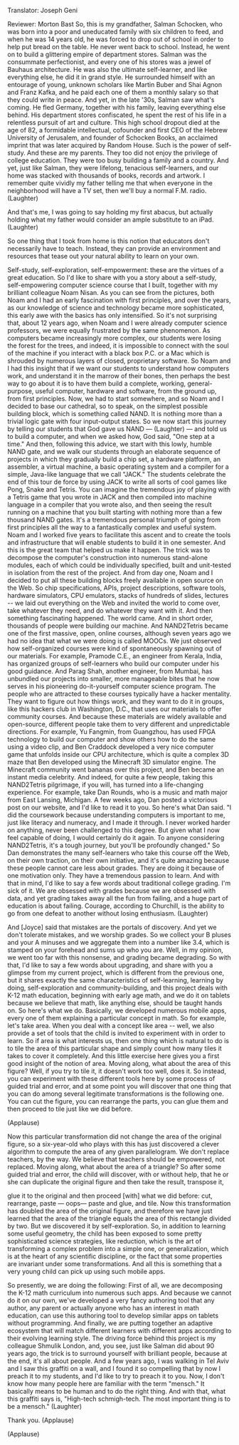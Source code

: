 

Translator: Joseph Geni

Reviewer: Morton Bast
So, this is my grandfather,
Salman Schocken,
who was born into a poor and uneducated family
with six children to feed,
and when he was 14 years old, he was forced to
drop out of school in order to help put bread on the table.
He never went back to school.
Instead, he went on to build a glittering empire
of department stores.
Salman was the consummate perfectionist,
and every one of his stores was a jewel
of Bauhaus architecture.
He was also the ultimate self-learner,
and like everything else, he did it in grand style.
He surrounded himself with an entourage
of young, unknown scholars like Martin Buber
and Shai Agnon and Franz Kafka,
and he paid each one of them a monthly salary
so that they could write in peace.
And yet, in the late &#39;30s, Salman saw what&#39;s coming.
He fled Germany, together with his family,
leaving everything else behind.
His department stores confiscated,
he spent the rest of his life in a relentless pursuit
of art and culture.
This high school dropout
died at the age of 82,
a formidable intellectual, cofounder and first CEO
of the Hebrew University of Jerusalem,
and founder of Schocken Books,
an acclaimed imprint that was later acquired
by Random House.
Such is the power of self-study.
And these are my parents.
They too did not enjoy the privilege of college education.
They were too busy building a family and a country.
And yet, just like Salman, they were lifelong,
tenacious self-learners, and our home was stacked
with thousands of books, records and artwork.
I remember quite vividly my father telling me
that when everyone in the neighborhood will have a TV set,
then we&#39;ll buy a normal F.M. radio. 
(Laughter)

And that&#39;s me,
I was going to say holding my first abacus,
but actually holding what my father would consider
an ample substitute to an iPad. 
(Laughter)

So one thing that I took from home is this notion
that educators don&#39;t necessarily have to teach.
Instead, they can provide an environment and resources
that tease out your natural ability to learn on your own.

Self-study, self-exploration, self-empowerment:
these are the virtues of a great education.
So I&#39;d like to share with you a story about a self-study,
self-empowering computer science course
that I built, together with my brilliant colleague Noam Nisan.
As you can see from the pictures, both Noam and I
had an early fascination with first principles,
and over the years, as our knowledge of
science and technology became more sophisticated,
this early awe with the basics
has only intensified.
So it&#39;s not surprising that, about 12 years ago, when
Noam and I were already computer science professors,
we were equally frustrated by the same phenomenon.
As computers became increasingly more complex,
our students were losing the forest for the trees,
and indeed, it is impossible to connect
with the soul of the machine if you interact
with a black box P.C. or a Mac which is shrouded
by numerous layers of closed, proprietary software.
So Noam and I had this insight that if we want our students
to understand how computers work,
and understand it in the marrow of their bones,
then perhaps the best way to go about it
is to have them build a complete, working,
general-purpose, useful computer, hardware and software,
from the ground up, from first principles.
Now, we had to start somewhere, and so Noam and I
decided to base our cathedral, so to speak,
on the simplest possible building block,
which is something called NAND.
It is nothing more than a trivial logic gate
with four input-output states.
So we now start this journey by telling our students
that God gave us NAND — 
(Laughter)
 —
and told us to build a computer, and when we asked how,
God said, &quot;One step at a time.&quot;
And then, following this advice, we start
with this lowly, humble NAND gate,
and we walk our students through an elaborate sequence
of projects in which they gradually build a chip set,
a hardware platform, an assembler, a virtual machine,
a basic operating system and a compiler
for a simple, Java-like language that we call &quot;JACK.&quot;
The students celebrate the end of this tour de force
by using JACK to write all sorts of cool games
like Pong, Snake and Tetris.
You can imagine the tremendous joy of playing
with a Tetris game that you wrote in JACK
and then compiled into machine language in a compiler
that you wrote also, and then seeing the result
running on a machine that you built starting
with nothing more than a few thousand NAND gates.
It&#39;s a tremendous personal triumph of going
from first principles all the way to a fantastically complex
and useful system.
Noam and I worked five years to facilitate
this ascent and to create the tools and infrastructure
that will enable students to build it in one semester.
And this is the great team that helped us make it happen.
The trick was to decompose the computer&#39;s construction
into numerous stand-alone modules,
each of which could be individually specified,
built and unit-tested in isolation from the rest of the project.
And from day one, Noam and I decided to put
all these building blocks freely available in open source
on the Web.
So chip specifications, APIs, project descriptions,
software tools, hardware simulators, CPU emulators,
stacks of hundreds of slides, lectures --
we laid out everything on the Web
and invited the world to come over,
take whatever they need,
and do whatever they want with it.
And then something fascinating happened.
The world came.
And in short order, thousands of people
were building our machine.
And NAND2Tetris became one of the first
massive, open, online courses,
although seven years ago we had no idea that what
we were doing is called MOOCs.
We just observed how self-organized courses
were kind of spontaneously spawning
out of our materials.
For example, Pramode C.E.,
an engineer from Kerala, India,
has organized groups of self-learners
who build our computer under his good guidance.
And Parag Shah, another engineer, from Mumbai,
has unbundled our projects into smaller,
more manageable bites that he now serves
in his pioneering do-it-yourself computer science program.
The people who are attracted to these courses
typically have a hacker mentality.
They want to figure out how things work,
and they want to do it in groups,
like this hackers club in Washington, D.C.,
that uses our materials to offer community courses.
And because these materials are widely available
and open-source, different people take them
to very different and unpredictable directions.
For example, Yu Fangmin, from Guangzhou,
has used FPGA technology
to build our computer and show others how to do the same
using a video clip, and Ben Craddock developed
a very nice computer game that unfolds
inside our CPU architecture, which is quite a complex
3D maze that Ben developed
using the Minecraft 3D simulator engine.
The Minecraft community went bananas over this project,
and Ben became an instant media celebrity.
And indeed, for quite a few people,
taking this NAND2Tetris pilgrimage, if you will,
has turned into a life-changing experience.
For example, take Dan Rounds, who is a music
and math major from East Lansing, Michigan.
A few weeks ago, Dan posted a victorious post
on our website, and I&#39;d like to read it to you.
So here&#39;s what Dan said.
&quot;I did the coursework because understanding computers
is important to me, just like literacy and numeracy,
and I made it through. I never worked harder on anything,
never been challenged to this degree.
But given what I now feel capable of doing,
I would certainly do it again.
To anyone considering NAND2Tetris,
it&#39;s a tough journey, but you&#39;ll be profoundly changed.&quot;
So Dan demonstrates the many self-learners
who take this course off the Web, on their own traction,
on their own initiative, and it&#39;s quite amazing because
these people cannot care less about
grades.
They are doing it because of one motivation only.
They have a tremendous passion to learn.
And with that in mind,
I&#39;d like to say a few words about traditional college grading.
I&#39;m sick of it.
We are obsessed with grades
because we are obsessed with data,
and yet grading takes away all the fun from failing,
and a huge part of education
is about failing.
Courage, according to Churchill,
is the ability to go from one defeat to another
without losing enthusiasm. 
(Laughter)

And [Joyce] said that mistakes
are the portals of discovery.
And yet we don&#39;t tolerate mistakes,
and we worship grades.
So we collect your B pluses and your A minuses
and we aggregate them into a number like 3.4,
which is stamped on your forehead
and sums up who you are.
Well, in my opinion, we went too far with this nonsense,
and grading became degrading.
So with that, I&#39;d like to say a few words about upgrading,
and share with you a glimpse from my current project,
which is different from the previous one,
but it shares exactly the same characteristics
of self-learning, learning by doing,
self-exploration and community-building,
and this project deals with K-12 math education,
beginning with early age math,
and we do it on tablets because we believe that
math, like anything else, should be taught hands on.
So here&#39;s what we do. Basically, we developed
numerous mobile apps, every one of them explaining
a particular concept in math.
So for example, let&#39;s take area.
When you deal with a concept like area --
well, we also provide a set of tools that the child
is invited to experiment with in order to learn.
So if area is what interests us, then one thing
which is natural to do is to tile the area
of this particular shape and simply count
how many tiles it takes to cover it completely.
And this little exercise here gives you a first
good insight of the notion of area.
Moving along, what about the area of this figure?
Well, if you try to tile it, it doesn&#39;t work too well, does it.
So instead, you can experiment
with these different tools here by some process
of guided trial and error,
and at some point you will discover that one thing
that you can do among several legitimate transformations
is the following one. You can cut the figure,
you can rearrange the parts, you can glue them
and then proceed to tile just like we did before.

(Applause)

Now this particular transformation
did not change the area of the original figure,
so a six-year-old who plays with this
has just discovered a clever algorithm
to compute the area of any given parallelogram.
We don&#39;t replace teachers, by the way.
We believe that teachers should be empowered, not replaced.
Moving along, what about the area of a triangle?
So after some guided trial and error,
the child will discover, with or without help,
that he or she can duplicate the original figure
and then take the result, transpose it,

glue it to the original and then proceed [with] what we did before:
cut, rearrange, paste — oops— paste and glue,
and tile.
Now this transformation has doubled the area
of the original figure, and therefore we have just learned
that the area of the triangle equals the area of this rectangle
divided by two.
But we discovered it by self-exploration.
So, in addition to learning some useful geometry,
the child has been exposed to some pretty sophisticated
science strategies, like reduction,
which is the art of
transforming a complex problem into a simple one,
or generalization, which is at the heart
of any scientific discipline,
or the fact that some properties are invariant
under some transformations.
And all this is something that a very young child
can pick up using such mobile apps.

So presently, we are doing the following:
First of all, we are decomposing the K-12 math curriculum
into numerous such apps.
And because we cannot do it on our own,
we&#39;ve developed a very fancy authoring tool
that any author, any parent or actually anyone
who has an interest in math education,
can use this authoring tool to develop similar apps
on tablets without programming.
And finally, we are putting together an adaptive ecosystem
that will match different learners
with different apps according to their evolving learning style.
The driving force behind this project
is my colleague Shmulik London,
and, you see, just like
Salman did about 90 years ago,
the trick is to surround yourself with brilliant people,
because at the end,
it&#39;s all about people.
And a few years ago, I was walking in Tel Aviv
and I saw this graffiti on a wall,
and I found it so compelling
that by now I preach it to my students,
and I&#39;d like to try to preach it to you.
Now, I don&#39;t know how many people here are familiar
with the term &quot;mensch.&quot;
It basically means to be human
and to do the right thing.
And with that, what this graffiti says is,
&quot;High-tech schmigh-tech.
The most important thing is to be a mensch.&quot; 
(Laughter)

Thank you. 
(Applause)


(Applause)

